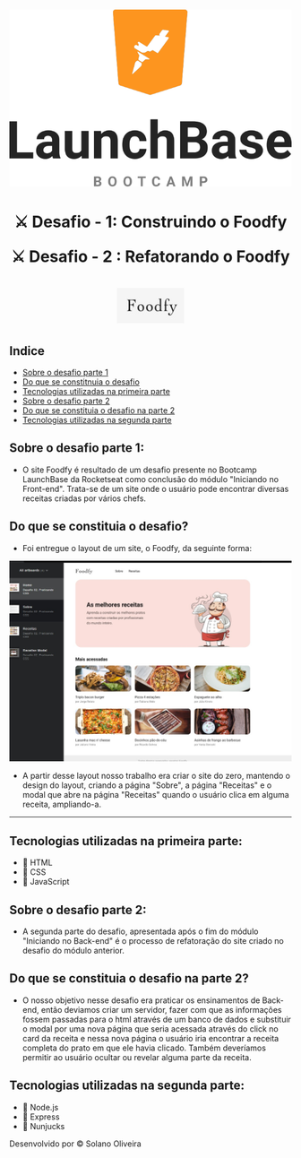 <h1 align="center">
    <img src="/public/assets/logolaunchbase.png">
</h1>

<h1 align="center">
⚔ Desafio - 1: Construindo o Foodfy

⚔ Desafio - 2 : Refatorando o Foodfy
</h1>

<h1 align="center">
    <img src="/public/assets/logo.jpg">
</h1>

## Indice
- [Sobre o desafio parte 1](#-sobre-o-desafio-parte-1)
- [Do que se constitnuia o desafio](#-Do-que-se-constitnuia-o-desafio)
- [Tecnologias utilizadas na primeira parte](#-Tecnologias-utilizadas-na-primeira-parte)
- [Sobre o desafio parte 2](#Sobre-o-desafio-parte-2)
- [Do que se constituia o desafio na parte 2](#-Do-que-se-constituia-o-desafio-na-parte-2)
- [Tecnologias utilizadas na segunda parte](#-Tecnologias-utilizadas-na-segunda-parte)

## Sobre o desafio parte 1:

- O site Foodfy é resultado de um desafio presente no Bootcamp LaunchBase da Rocketseat como conclusão do módulo "Iniciando no Front-end". Trata-se de um site onde o usuário pode encontrar diversas receitas criadas por vários chefs.

## Do que se constituia o desafio?

- Foi entregue o layout de um site, o Foodfy, da seguinte forma:


<img src="/public/assets/imgdesafio.jpg" width="550px">


- A partir desse layout nosso trabalho era criar o site do zero, mantendo o design do layout, criando a página "Sobre", a página "Receitas" e o modal que abre na página "Receitas" quando o usuário clica em alguma receita, ampliando-a.

--- 

##  Tecnologias utilizadas na primeira parte:

- 🚀 HTML
- 🚀 CSS
- 🚀 JavaScript


## Sobre o desafio parte 2:

- A segunda parte do desafio, apresentada após o fim do módulo "Iniciando no Back-end" é o processo de refatoração do site criado no desafio do módulo anterior.

## Do que se constituia o desafio na parte 2?

- O nosso objetivo nesse desafio era praticar os ensinamentos de Back-end, então deviamos criar um servidor, fazer com que as informações fossem passadas para o html através de um banco de dados e substituir o modal por uma nova página que seria acessada através do click no card da receita e nessa nova página o usuário iria encontrar a receita completa do prato em que ele havia clicado. Também deveríamos permitir ao usuário ocultar ou revelar alguma parte da receita.

## Tecnologias utilizadas na segunda parte:

- 🚀 Node.js
- 🚀 Express
- 🚀 Nunjucks


Desenvolvido por © Solano Oliveira
